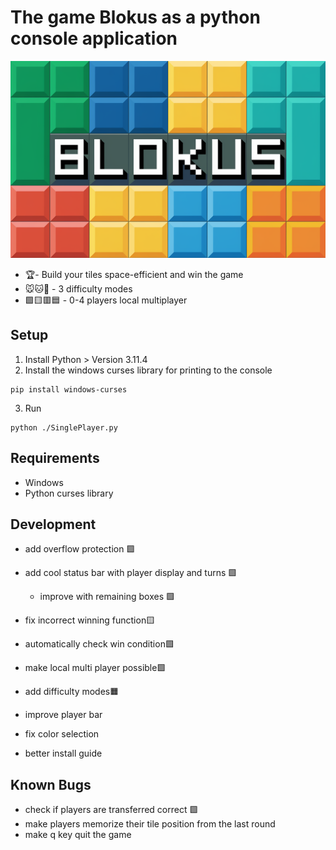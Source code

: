 # The game Blokus as a python console application

![Image](./logo.png)

- 🏆- Build your tiles space-efficient and win the game 
- 🐭🐱🐘 - 3 difficulty modes 
- 🟩🟨🟥🟦 - 0-4 players local multiplayer 

## Setup

1) Install Python > Version 3.11.4
2) Install the windows curses library for printing to the console
```
pip install windows-curses
```
3) Run 
```
python ./SinglePlayer.py
```

## Requirements
- Windows
- Python curses library

## Development

- add overflow protection 🟩
- add cool status bar with player display and turns 🟩
    - improve with remaining boxes 🟩
- fix incorrect winning function🟨
- automatically check win condition🟩
- make local multi player possible🟩
- add difficulty modes🟧

- improve player bar

- fix color selection
- better install guide

## Known Bugs
- check if players are transferred correct 🟩
- make players memorize their tile position from the last round
- make q key quit the game